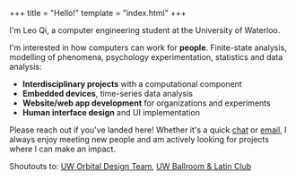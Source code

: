 +++
title = "Hello!"
template = "index.html"
+++

I'm Leo Qi, a computer engineering student at the University of Waterloo.

I'm interested in how computers can work for **people**.
Finite-state analysis, modelling of phenomena, psychology experimentation, statistics and data analysis:

- **Interdisciplinary projects** with a computational component
- **Embedded devices**, time-series data analysis
- **Website/web app development** for organizations and experiments
- **Human interface design** and UI implementation

Please reach out if you've landed here! Whether it's a quick [chat](https://www.linkedin.com/in/leozqi) or [email](mailto:leo@leozqi.com), I always enjoy meeting new people and am actively looking for projects where I can make an impact.

Shoutouts to: [UW Orbital Design Team](https://github.com/UWOrbital/OBC-firmware), [UW Ballroom & Latin Club](https://uwballroom.ca/)
